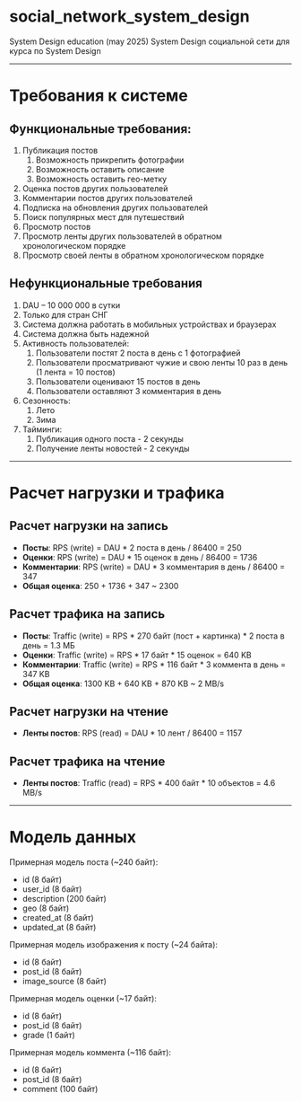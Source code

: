 # social_network_system_design
System Design education (may 2025)
System Design социальной сети для курса по System Design

---

# Требования к системе

## Функциональные требования:
1. Публикация постов
    1. Возможность прикрепить фотографии
    2. Возможность оставить описание
    3. Возможность оставить гео-метку
2. Оценка постов других пользователей
3. Комментарии постов других пользователей
4. Подписка на обновления других пользователей
5. Поиск популярных мест для путешествий
6. Просмотр постов
7. Просмотр ленты других пользователей в обратном хронологическом порядке
8. Просмотр своей ленты в обратном хронологическом порядке

## Нефункциональные требования
1. DAU – 10 000 000 в сутки
2. Только для стран СНГ
3. Система должна работать в мобильных устройствах и браузерах
4. Система должна быть надежной
5. Активность пользователей:
    1. Пользователи постят 2 поста в день с 1 фотографией
    2. Пользователи просматривают чужие и свою ленты 10 раз в день (1 лента = 10 постов)
    3. Пользователи оценивают 15 постов в день
    4. Пользователи оставляют 3 комментария в день
6. Сезонность:
    1. Лето
    2. Зима
7. Тайминги:
    1. Публикация одного поста - 2 секунды
    2. Получение ленты новостей - 2 секунды


---

# Расчет нагрузки и трафика

## Расчет нагрузки на запись
* **Посты**: RPS (write) = DAU * 2 поста в день / 86400 = 250 
* **Оценки**: RPS (write) = DAU * 15 оценок в день / 86400 = 1736
* **Комментарии**: RPS (write) = DAU * 3 комментария в день / 86400 = 347
* **Общая оценка**: 250 + 1736 + 347 ~ 2300

## Расчет трафика на запись
* **Посты**: Traffic (write) = RPS * 270 байт (пост + картинка) * 2 поста в день = 1.3 МБ
* **Оценки**: Traffic (write) = RPS * 17 байт * 15 оценок = 640 KB
* **Комментарии**: Traffic (write) = RPS * 116 байт * 3 коммента в день = 347 KB
* **Общая оценка**: 1300 KB + 640 KB + 870 KB ~ 2 MB/s

## Расчет нагрузки на чтение
* **Ленты постов**: RPS (read) = DAU * 10 лент / 86400 = 1157

## Расчет трафика на чтение
* **Ленты постов**: Traffic (read) = RPS * 400 байт * 10 объектов = 4.6 MB/s

---

# Модель данных

Примерная модель поста (~240 байт):
* id (8 байт)
* user_id (8 байт)
* description (200 байт) 
* geo (8 байт) 
* created_at (8 байт)
* updated_at (8 байт)

Примерная модель изображения к посту (~24 байта):
* id (8 байт)
* post_id (8 байт)
* image_source (8 байт)

Примерная модель оценки (~17 байт): 
* id (8 байт)
* post_id (8 байт)
* grade (1 байт)

Примерная модель коммента (~116 байт):
* id (8 байт)
* post_id (8 байт)
* comment (100 байт)